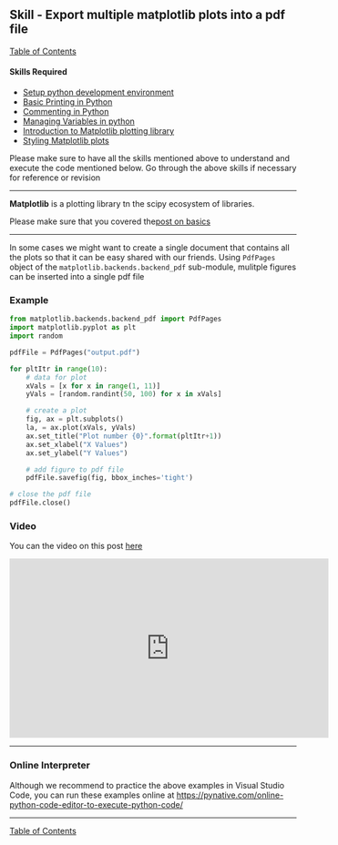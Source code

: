 ## Skill - Export multiple matplotlib plots into a pdf file
[Table of Contents](https://nagasudhir.blogspot.com/2020/04/taming-python-table-of-contents.html)
#### Skills Required
* [Setup python development environment](https://nagasudhir.blogspot.com/2020/04/setup-python-development-environment_14.html)
* [Basic Printing in Python](https://nagasudhir.blogspot.com/2020/04/basic-printing-in-python.html)
* [Commenting in Python](https://nagasudhir.blogspot.com/2020/04/comments-in-python.html)
* [Managing Variables in python](https://nagasudhir.blogspot.com/2020/04/managing-variables-in-python.html)
* [Introduction to Matplotlib plotting library](https://nagasudhir.blogspot.com/2020/05/intro-to-matplotlib.html)
* [Styling Matplotlib plots](https://nagasudhir.blogspot.com/2020/05/styling-matplotlib-plots.html)

Please make sure to have all the skills mentioned above to understand and execute the code mentioned below. Go through the above skills if necessary for reference or revision

<hr/>

**Matplotlib** is a plotting library tn the scipy ecosystem of libraries.

Please make sure that you covered the[post on basics](https://nagasudhir.blogspot.com/2020/05/intro-to-matplotlib.html)
<hr/>

In some cases we might want to create a single document that contains all the plots so that it can be easy shared with our friends.
Using ```PdfPages``` object of the ```matplotlib.backends.backend_pdf``` sub-module, mulitple figures can be inserted into a single pdf file

### Example
```python
from matplotlib.backends.backend_pdf import PdfPages
import matplotlib.pyplot as plt
import random

pdfFile = PdfPages("output.pdf")

for pltItr in range(10):
    # data for plot
    xVals = [x for x in range(1, 11)]
    yVals = [random.randint(50, 100) for x in xVals]

    # create a plot
    fig, ax = plt.subplots()
    la, = ax.plot(xVals, yVals)
    ax.set_title("Plot number {0}".format(pltItr+1))
    ax.set_xlabel("X Values")
    ax.set_ylabel("Y Values")

    # add figure to pdf file
    pdfFile.savefig(fig, bbox_inches='tight')

# close the pdf file
pdfFile.close()
```

### Video
You can the video on this post [here](https://youtu.be/IYid4grFhA0)

<iframe width="560" height="315" src="https://www.youtube.com/embed/IYid4grFhA0" title="YouTube video player" frameborder="0" allow="accelerometer; autoplay; clipboard-write; encrypted-media; gyroscope; picture-in-picture" allowfullscreen></iframe>

<hr/>

### Online Interpreter
Although we recommend to practice the above examples in Visual Studio Code, you can run these examples online at https://pynative.com/online-python-code-editor-to-execute-python-code/

<hr/>

[Table of Contents](https://nagasudhir.blogspot.com/2020/04/taming-python-table-of-contents.html)

<!--stackedit_data:
eyJoaXN0b3J5IjpbOTUwNjQxODMzXX0=
-->